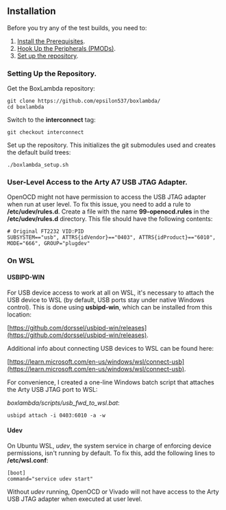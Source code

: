 ## Installation

Before you try any of the test builds, you need to:

1. [Install the Prerequisites](prerequisites.md).
2. [Hook Up the Peripherals (PMODs)](pmods.md).
3. [Set up the repository](#setting-up-the-repository).

### Setting Up the Repository.

Get the BoxLambda repository:
```
git clone https://github.com/epsilon537/boxlambda/
cd boxlambda
```
Switch to the **interconnect** tag: 
```
git checkout interconnect
```

Set up the repository. This initializes the git submodules used and creates the default build trees: 
```
./boxlambda_setup.sh
```

### User-Level Access to the Arty A7 USB JTAG Adapter.

OpenOCD might not have permission to access the USB JTAG adapter when run at user level. To fix this issue, you need to add a rule to **/etc/udev/rules.d**.
Create a file with the name **99-openocd.rules** in the **/etc/udev/rules.d** directory. This file should have the following contents:

```
# Original FT2232 VID:PID
SUBSYSTEM=="usb", ATTRS{idVendor}=="0403", ATTRS{idProduct}=="6010", MODE="666", GROUP="plugdev"

```

### On WSL

#### USBIPD-WIN

For USB device access to work at all on WSL, it's necessary to attach the USB device to WSL (by default, USB ports stay under native Windows control). This is done using **usbipd-win**, which can be installed from this location: 

[https://github.com/dorssel/usbipd-win/releases](https://github.com/dorssel/usbipd-win/releases).

Additional info about connecting USB devices to WSL can be found here: 

[https://learn.microsoft.com/en-us/windows/wsl/connect-usb](https://learn.microsoft.com/en-us/windows/wsl/connect-usb).

For convenience, I created a one-line Windows batch script that attaches the Arty USB JTAG port to WSL: 

*boxlambda/scripts/usb_fwd_to_wsl.bat*:

```
usbipd attach -i 0403:6010 -a -w
```

#### Udev

On Ubuntu WSL, *udev*, the system service in charge of enforcing device permissions, isn't running by default. To fix this, add the following lines to **/etc/wsl.conf**:

```
[boot]
command="service udev start"
```

Without *udev* running, OpenOCD or Vivado will not have access to the Arty USB JTAG adapter when executed at user level.
